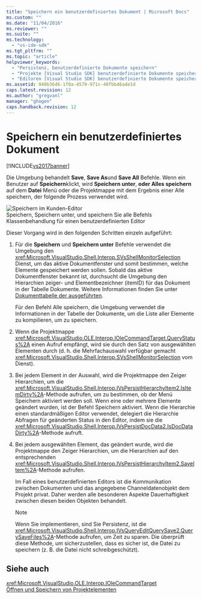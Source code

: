 ```yaml
---
title: "Speichern ein benutzerdefiniertes Dokument | Microsoft Docs"
ms.custom: ""
ms.date: "11/04/2016"
ms.reviewer: ""
ms.suite: ""
ms.technology: 
  - "vs-ide-sdk"
ms.tgt_pltfrm: ""
ms.topic: "article"
helpviewer_keywords: 
  - "Persistenz, benutzerdefinierte Dokumente speichern"
  - "Projekte [Visual Studio SDK] benutzerdefinierte Dokumente speichern"
  - "Editoren [Visual Studio SDK] benutzerdefinierte Dokumente speichern"
ms.assetid: 040b36d6-1f0a-4579-971c-40fbb46ade1d
caps.latest.revision: 12
ms.author: "gregvanl"
manager: "ghogen"
caps.handback.revision: 12
---
```

# Speichern ein benutzerdefiniertes Dokument
[!INCLUDE[vs2017banner](../../code-quality/includes/vs2017banner.md)]

Die Umgebung behandelt **Save**, **Save As**und **Save All** Befehle.  Wenn ein Benutzer auf **Speichern**klickt, wird **Speichern unter**, **oder Alles speichern** auf dem **Datei** Menü oder die Projektmappe mit dem Ergebnis einer Alle speichern, der folgende Prozess verwendet wird.  
  
 ![Speichern im Kunden&#45;Editor](~/extensibility/internals/media/private.gif "Private")  
Speichern, Speichern unter, und speichern Sie alle Befehls Klassenbehandlung für einen benutzerdefinierten Editor  
  
 Dieser Vorgang wird in den folgenden Schritten einzeln aufgeführt:  
  
1.  Für die **Speichern** und **Speichern unter** Befehle verwendet die Umgebung den <xref:Microsoft.VisualStudio.Shell.Interop.SVsShellMonitorSelection> Dienst, um das aktive Dokumentfenster und somit bestimmen, welche Elemente gespeichert werden sollen.  Sobald das aktive Dokumentfenster bekannt ist, durchsucht die Umgebung den Hierarchien zeiger\- und Elementbezeichner \(itemID\) für das Dokument in der Tabelle Dokumente.  Weitere Informationen finden Sie unter [Dokumenttabelle der ausgeführten](../../extensibility/internals/running-document-table.md).  
  
     Für den Befehl Alle speichern, die Umgebung verwendet die Informationen in der Tabelle der Dokumente, um die Liste aller Elemente zu kompilieren, um zu speichern.  
  
2.  Wenn die Projektmappe <xref:Microsoft.VisualStudio.OLE.Interop.IOleCommandTarget.QueryStatus%2A> einen Aufruf empfängt, wird sie durch den Satz von ausgewählten Elementen durch \(d. h. die Mehrfachauswahl verfügbar gemacht <xref:Microsoft.VisualStudio.Shell.Interop.SVsShellMonitorSelection> vom Dienst\).  
  
3.  Bei jedem Element in der Auswahl, wird die Projektmappe den Zeiger Hierarchien, um die <xref:Microsoft.VisualStudio.Shell.Interop.IVsPersistHierarchyItem2.IsItemDirty%2A>\-Methode aufrufen, um zu bestimmen, ob der Menü Speichern aktiviert werden soll.  Wenn eine oder mehrere Elemente geändert wurden, ist der Befehl Speichern aktiviert.  Wenn die Hierarchie einen standardmäßigen Editor verwendet, delegiert die Hierarchie Abfragen für geänderten Status in den Editor, indem sie die <xref:Microsoft.VisualStudio.Shell.Interop.IVsPersistDocData2.IsDocDataDirty%2A>\-Methode aufruft.  
  
4.  Bei jedem ausgewählten Element, das geändert wurde, wird die Projektmappe den Zeiger Hierarchien, um die Hierarchien auf den entsprechenden <xref:Microsoft.VisualStudio.Shell.Interop.IVsPersistHierarchyItem2.SaveItem%2A>\-Methode aufrufen.  
  
     Im Fall eines benutzerdefinierten Editors ist die Kommunikation zwischen Dokumenten und das angegebene Channeldatenobjekt dem Projekt privat.  Daher werden alle besonderen Aspekte Dauerhaftigkeit zwischen diesen beiden Objekten behandelt.  
  
    > [!NOTE]
    >  Wenn Sie implementieren, sind Sie Persistenz, ist die <xref:Microsoft.VisualStudio.Shell.Interop.IVsQueryEditQuerySave2.QuerySaveFiles%2A>\-Methode aufrufen, um Zeit zu sparen.  Die überprüft diese Methode, um sicherzustellen, dass es sicher ist, die Datei zu speichern \(z. B. die Datei nicht schreibgeschützt\).  
  
## Siehe auch  
 <xref:Microsoft.VisualStudio.OLE.Interop.IOleCommandTarget>   
 [Öffnen und Speichern von Projektelementen](../../extensibility/internals/opening-and-saving-project-items.md)
